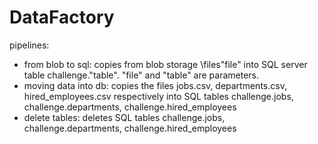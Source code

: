# DataFactory
pipelines:
- from blob to sql: copies from blob storage \files\"file" into SQL server table challenge."table". "file" and "table" are parameters.
- moving data into db: copies the files jobs.csv, departments.csv, hired_employees.csv respectively into SQL tables challenge.jobs, challenge.departments, challenge.hired_employees
- delete tables: deletes SQL tables challenge.jobs, challenge.departments, challenge.hired_employees

